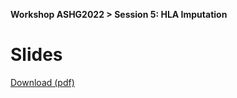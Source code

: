 **Workshop ASHG2022 > Session 5: HLA Imputation**

# Slides

[Download (pdf)](https://github.com/genepi/imputationserver-ashg22/raw/master/slides/Section5_MIS_Workshop_22.pdf)
